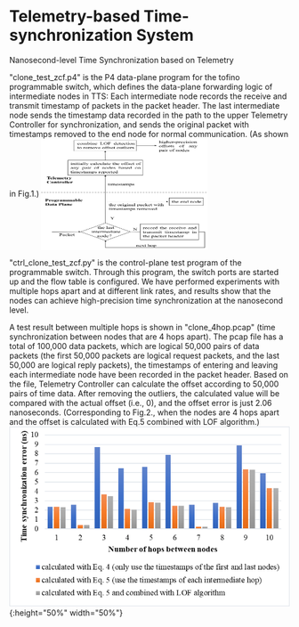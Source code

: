 # Telemetry-based Time-synchronization System
Nanosecond-level Time Synchronization based on Telemetry

"clone_test_zcf.p4" is the P4 data-plane program for the tofino programmable switch, which defines the data-plane forwarding logic of intermediate nodes in TTS: Each intermediate node records the receive and transmit timestamp of packets in the packet header. The last intermediate node sends the timestamp data recorded in the path to the upper Telemetry Controller for synchronization, and sends the original packet with timestamps removed to the end node for normal communication. (As shown in Fig.1.)
<img src="/images/figure5.png" width = "300" height = "200" align=center>

"ctrl_clone_test_zcf.py" is the control-plane test program of the programmable switch. Through this program, the switch ports are started up and the flow table is configured. We have performed experiments with multiple hops apart and at different link rates, and results show that the nodes can achieve high-precision time synchronization at the nanosecond level.

A test result between multiple hops is shown in "clone_4hop.pcap" (time synchronization between nodes that are 4 hops apart). The pcap file has a total of 100,000 data packets, which are logical 50,000 pairs of data packets (the first 50,000 packets are logical request packets, and the last 50,000 are logical reply packets), the timestamps of entering and leaving each intermediate node have been recorded in the packet header. Based on the file, Telemetry Controller can calculate the offset according to 50,000 pairs of time data. After removing the outliers, the calculated value will be compared with the actual offset (i.e., 0), and the offset error is just 2.06 nanoseconds. (Corresponding to Fig.2., when the nodes are 4 hops apart and the offset is calculated with Eq.5 combined with LOF algorithm.)
![avatar](/images/figure9.png){:height="50%" width="50%"}
